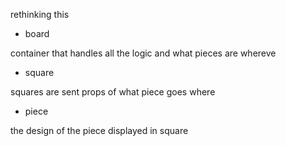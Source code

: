 rethinking this

- board 

container that handles all the logic and what pieces are whereve

- square

squares are sent props of what piece goes where

- piece

the design of the piece displayed in square